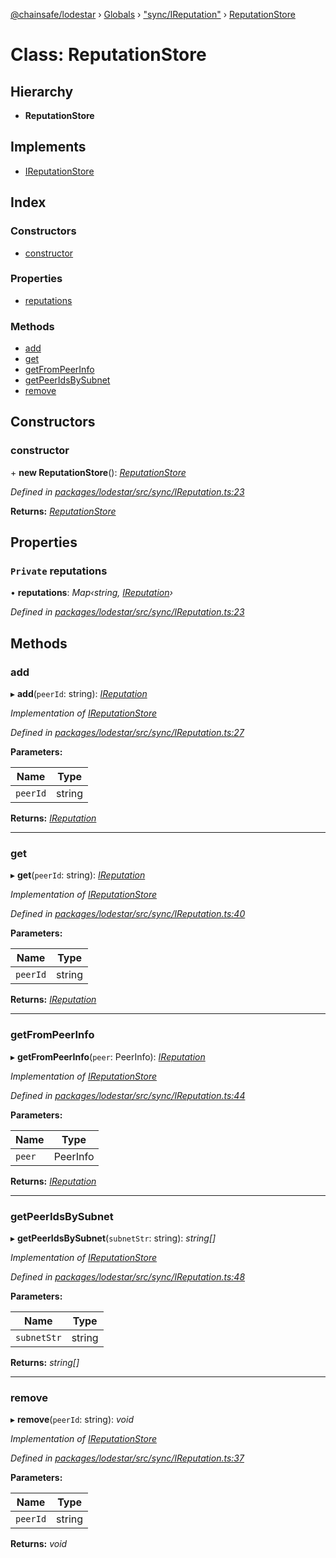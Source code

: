[@chainsafe/lodestar](../README.md) › [Globals](../globals.md) › ["sync/IReputation"](../modules/_sync_ireputation_.md) › [ReputationStore](_sync_ireputation_.reputationstore.md)

# Class: ReputationStore

## Hierarchy

* **ReputationStore**

## Implements

* [IReputationStore](../interfaces/_sync_ireputation_.ireputationstore.md)

## Index

### Constructors

* [constructor](_sync_ireputation_.reputationstore.md#constructor)

### Properties

* [reputations](_sync_ireputation_.reputationstore.md#private-reputations)

### Methods

* [add](_sync_ireputation_.reputationstore.md#add)
* [get](_sync_ireputation_.reputationstore.md#get)
* [getFromPeerInfo](_sync_ireputation_.reputationstore.md#getfrompeerinfo)
* [getPeerIdsBySubnet](_sync_ireputation_.reputationstore.md#getpeeridsbysubnet)
* [remove](_sync_ireputation_.reputationstore.md#remove)

## Constructors

###  constructor

\+ **new ReputationStore**(): *[ReputationStore](_sync_ireputation_.reputationstore.md)*

*Defined in [packages/lodestar/src/sync/IReputation.ts:23](https://github.com/ChainSafe/lodestar/blob/1d5598773/packages/lodestar/src/sync/IReputation.ts#L23)*

**Returns:** *[ReputationStore](_sync_ireputation_.reputationstore.md)*

## Properties

### `Private` reputations

• **reputations**: *Map‹string, [IReputation](../interfaces/_sync_ireputation_.ireputation.md)›*

*Defined in [packages/lodestar/src/sync/IReputation.ts:23](https://github.com/ChainSafe/lodestar/blob/1d5598773/packages/lodestar/src/sync/IReputation.ts#L23)*

## Methods

###  add

▸ **add**(`peerId`: string): *[IReputation](../interfaces/_sync_ireputation_.ireputation.md)*

*Implementation of [IReputationStore](../interfaces/_sync_ireputation_.ireputationstore.md)*

*Defined in [packages/lodestar/src/sync/IReputation.ts:27](https://github.com/ChainSafe/lodestar/blob/1d5598773/packages/lodestar/src/sync/IReputation.ts#L27)*

**Parameters:**

Name | Type |
------ | ------ |
`peerId` | string |

**Returns:** *[IReputation](../interfaces/_sync_ireputation_.ireputation.md)*

___

###  get

▸ **get**(`peerId`: string): *[IReputation](../interfaces/_sync_ireputation_.ireputation.md)*

*Implementation of [IReputationStore](../interfaces/_sync_ireputation_.ireputationstore.md)*

*Defined in [packages/lodestar/src/sync/IReputation.ts:40](https://github.com/ChainSafe/lodestar/blob/1d5598773/packages/lodestar/src/sync/IReputation.ts#L40)*

**Parameters:**

Name | Type |
------ | ------ |
`peerId` | string |

**Returns:** *[IReputation](../interfaces/_sync_ireputation_.ireputation.md)*

___

###  getFromPeerInfo

▸ **getFromPeerInfo**(`peer`: PeerInfo): *[IReputation](../interfaces/_sync_ireputation_.ireputation.md)*

*Implementation of [IReputationStore](../interfaces/_sync_ireputation_.ireputationstore.md)*

*Defined in [packages/lodestar/src/sync/IReputation.ts:44](https://github.com/ChainSafe/lodestar/blob/1d5598773/packages/lodestar/src/sync/IReputation.ts#L44)*

**Parameters:**

Name | Type |
------ | ------ |
`peer` | PeerInfo |

**Returns:** *[IReputation](../interfaces/_sync_ireputation_.ireputation.md)*

___

###  getPeerIdsBySubnet

▸ **getPeerIdsBySubnet**(`subnetStr`: string): *string[]*

*Implementation of [IReputationStore](../interfaces/_sync_ireputation_.ireputationstore.md)*

*Defined in [packages/lodestar/src/sync/IReputation.ts:48](https://github.com/ChainSafe/lodestar/blob/1d5598773/packages/lodestar/src/sync/IReputation.ts#L48)*

**Parameters:**

Name | Type |
------ | ------ |
`subnetStr` | string |

**Returns:** *string[]*

___

###  remove

▸ **remove**(`peerId`: string): *void*

*Implementation of [IReputationStore](../interfaces/_sync_ireputation_.ireputationstore.md)*

*Defined in [packages/lodestar/src/sync/IReputation.ts:37](https://github.com/ChainSafe/lodestar/blob/1d5598773/packages/lodestar/src/sync/IReputation.ts#L37)*

**Parameters:**

Name | Type |
------ | ------ |
`peerId` | string |

**Returns:** *void*
